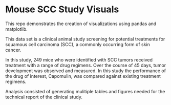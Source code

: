 # Mouse SCC Study Visuals

This repo demonstrates the creation of visualizations using pandas and matplotlib.

This data set is a clinical animal study screening for potential treatments for squamous cell carcinoma (SCC), a commonly occurring form of skin cancer.

In this study, 249 mice who were identified with SCC tumors received treatment with a range of drug regimens. Over the course of 45 days, tumor development was observed and measured. In this study the performance of the drug of interest, Capomulin, was compared against existing treatment regimens.

Analysis consisted of generating mulitiple tables and figures needed for the technical report of the clinical study.
